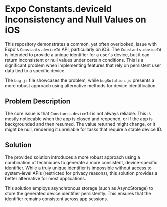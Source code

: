 # Expo Constants.deviceId Inconsistency and Null Values on iOS

This repository demonstrates a common, yet often overlooked, issue with Expo's `Constants.deviceId` API, particularly on iOS.  The `Constants.deviceId` is intended to provide a unique identifier for a user's device, but it can return inconsistent or null values under certain conditions.  This is a significant problem when implementing features that rely on persistent user data tied to a specific device.

The `bug.js` file showcases the problem, while `bugSolution.js` presents a more robust approach using alternative methods for device identification.

## Problem Description

The core issue is that `Constants.deviceId` is not always reliable. This is mostly noticeable when the app is closed and reopened, or if the app is backgrounded and then resumed. The value returned might change, or it might be null, rendering it unreliable for tasks that require a stable device ID.

## Solution

The provided solution introduces a more robust approach using a combination of techniques to generate a more consistent, device-specific identifier.  While a truly unique identifier is impossible without access to system-level APIs (restricted for privacy reasons), this solution provides a better alternative for most applications.

This solution employs asynchronous storage (such as AsyncStorage) to store the generated device identifier persistently. This ensures that the identifier remains consistent across app sessions.